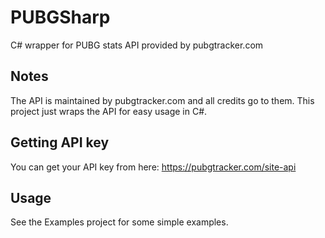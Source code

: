 # PUBGSharp
C# wrapper for PUBG stats API provided by pubgtracker.com

## Notes
The API is maintained by pubgtracker.com and all credits go to them. This project just wraps the API for easy usage in C#.

## Getting API key
You can get your API key from here: https://pubgtracker.com/site-api

## Usage
See the Examples project for some simple examples.
